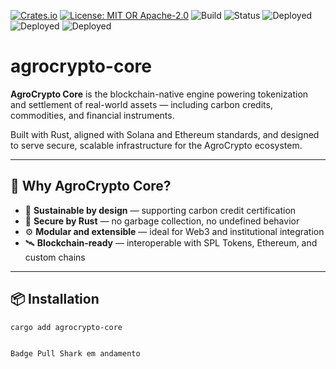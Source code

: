 [![Crates.io](https://img.shields.io/crates/v/agrocrypto-core.svg)](https://crates.io/crates/agrocrypto-core)
[![License: MIT OR Apache-2.0](https://img.shields.io/crates/l/agrocrypto-core)](https://opensource.org/licenses)
![Build](https://img.shields.io/badge/build-passing-brightgreen)
![Status](https://img.shields.io/badge/project-Verified%20Blockchain%20Infra-orange)
![Deployed](https://img.shields.io/badge/deployed-AWS-blue)
![Deployed](https://img.shields.io/badge/deployed-Cloudflare-orange)
![Deployed](https://img.shields.io/badge/deployed-OpenAI-black)

# agrocrypto-core

**AgroCrypto Core** is the blockchain-native engine powering tokenization and settlement of real-world assets — including carbon credits, commodities, and financial instruments.

Built with Rust, aligned with Solana and Ethereum standards, and designed to serve secure, scalable infrastructure for the AgroCrypto ecosystem.

---

## 🚀 Why AgroCrypto Core?

- 🌱 **Sustainable by design** — supporting carbon credit certification
- 🔐 **Secure by Rust** — no garbage collection, no undefined behavior
- ⚙️ **Modular and extensible** — ideal for Web3 and institutional integration
- 🛰️ **Blockchain-ready** — interoperable with SPL Tokens, Ethereum, and custom chains

---

## 📦 Installation

```bash
cargo add agrocrypto-core


Badge Pull Shark em andamento
